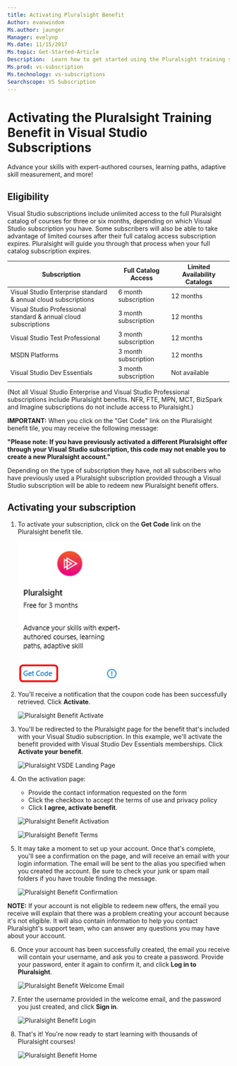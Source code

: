 ```yaml
---
title: Activating Pluralsight Benefit
Author: evanwindom
Ms.author: jaunger
Manager: evelynp
Ms.date: 11/15/2017
Ms.topic: Get-Started-Article
Description:  Learn how to get started using the Pluralsight training subscription included with your Visual Studio subscription.
Ms.prod: vs-subscription
Ms.technology: vs-subscriptions
Searchscope: VS Subscription
---
```


# Activating the Pluralsight Training Benefit in Visual Studio Subscriptions

Advance your skills with expert-authored courses, learning paths, adaptive skill measurement, and more!

## Eligibility
Visual Studio subscriptions include unlimited access to the full Pluralsight catalog of courses for three or six months, depending on which Visual Studio subscription you have.  Some subscribers will also be able to take advantage of limited courses after their full catalog access subscription expires.  Pluralsight will guide you through that process when your full catalog subscription expires.  

| Subscription                                                     | Full Catalog Access  | Limited Availability Catalogs |
|------------------------------------------------------------------|----------------------|-------------------------------|
| Visual Studio Enterprise standard & annual cloud subscriptions   | 6 month subscription |           12 months           |
| Visual Studio Professional standard & annual cloud subscriptions | 3 month subscription |           12 months           |
| Visual Studio Test Professional                                  | 3 month subscription |           12 months           |
| MSDN Platforms                                                   | 3 month subscription |           12 months           |
| Visual Studio Dev Essentials                                     | 3 month subscription |         Not available         | 
 
(Not all Visual Studio Enterprise and Visual Studio Professional subscriptions include Pluralsight benefits.  NFR, FTE, MPN, MCT, BizSpark and Imagine subscriptions do not include access to Pluralsight.)


 **IMPORTANT:** When you click on the "Get Code" link on the Pluralsight benefit tile, you may receive the following message: 
 
 **"Please note:   If you have previously activated a different Pluralsight offer through your Visual Studio subscription, this code may not enable you to create a new Pluralsight account."**

 Depending on the type of subscription they have, not all subscribers who have previously used a Pluralsight subscription provided through a Visual Studio subscription will be able to redeem new Pluralsight benefit offers.   

 


## Activating your subscription

1. To activate your subscription, click on the **Get Code** link on the Pluralsight benefit tile.

    ![Pluralsight Benefit Tile](_img\vs-pluralsight\vs-pluralsight-3month-tile.png)

2. You’ll receive a notification that the coupon code has been successfully retrieved.  Click **Activate**.   

    ![Pluralsight Benefit Activate](_img\vs-pluralsight\vs-pluralsight-activate.png)

3.  You'll be redirected to the Pluralsight page for the benefit that's included with your Visual Studio subscription.  In this example, we'll activate the benefit provided with Visual Studio Dev Essentials memberships. Click **Activate your benefit**.

    ![Pluralsight VSDE Landing Page](_img\vs-pluralsight\vs-pluralsight-vsde-landing.png)

4.	On the activation page:
    - Provide the contact information requested on the form 
    - Click the checkbox to accept the terms of use and privacy policy
    - Click **I agree, activate benefit**. 

    ![Pluralsight Benefit Activation](_img\vs-pluralsight\vs-pluralsight-create-account-no-code.png)

    ![Pluralsight Benefit Terms](_img\vs-pluralsight\vs-pluralsight-terms.png)

5.	It may take a moment to set up your account.  Once that's complete, you'll see a confirmation on the page, and will receive an email with your login information.  The email will be sent to the alias you specified when you created the account.  Be sure to check your junk or spam mail folders if you have trouble finding the message. 

    ![Pluralsight Benefit Confirmation](_img\vs-pluralsight\vs-pluralsight-confirmation-vse.png)


**NOTE:**  If your account is not eligible to redeem new offers, the email you receive will explain that there was a problem creating your account because it's not eligible.  It will also contain information to help you contact Pluralsight's support team, who can answer any questions you may have about your account. 


6.  Once your account has been successfully created, the email you receive will contain your username, and ask you to create a password.  Provide your password, enter it again to confirm it, and click **Log in to Pluralsight**.

    ![Pluralsight Benefit Welcome Email](_img\vs-pluralsight\vs-pluralsight-welcome-email.png)

7.  Enter the username provided in the welcome email, and the password you just created, and click **Sign in**.

    ![Pluralsight Benefit Login](_img\vs-pluralsight\vs-pluralsight-login.png)

8.  That's it!  You're now ready to start learning with thousands of Pluralsight courses!

    ![Pluralsight Benefit Home](_img\vs-pluralsight\vs-pluralsight-home.png)








